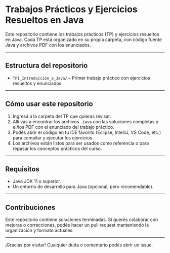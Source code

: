 # Trabajos Prácticos y Ejercicios Resueltos en Java

Este repositorio contiene los trabajos prácticos (TP) y ejercicios resueltos en Java. Cada TP está organizado en su propia carpeta, con código fuente Java y archivos PDF con los enunciados.

---

## Estructura del repositorio

- `TP1_Introducción_a_Java/` – Primer trabajo práctico con ejercicios resueltos y enunciados.  

---

## Cómo usar este repositorio

1. Ingresá a la carpeta del TP que quieras revisar.  
2. Allí vas a encontrar los archivos `.java` con las soluciones completas y el/los PDF con el enunciado del trabajo práctico.  
3. Podés abrir el código en tu IDE favorito (Eclipse, IntelliJ, VS Code, etc.) para compilar y ejecutar los ejercicios.  
4. Los archivos están listos para ser usados como referencia o para repasar los conceptos prácticos del curso.

---

## Requisitos

- Java JDK 11 o superior.  
- Un entorno de desarrollo para Java (opcional, pero recomendable).

---

## Contribuciones

Este repositorio contiene soluciones terminadas. Si querés colaborar con mejoras o correcciones, podés hacer un pull request manteniendo la organización y formato actuales.

---

¡Gracias por visitar! Cualquier duda o comentario podés abrir un issue.


